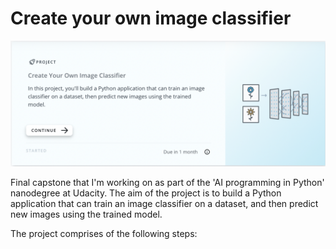 # Create your own image classifier

![This is an image taken from the Udacity website](images/header.png)

Final capstone that I'm working on as part of the 'AI programming in Python' nanodegree at Udacity. The aim of the project is to build a Python application that can train an image classifier on a dataset, and then predict new images using the trained model.

The project comprises of the following steps:
